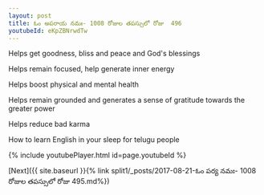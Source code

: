 ```yaml
---
layout: post
title: ఓం అపరాయ నమః- 1008 రోజుల తపస్సులో రోజు  496
youtubeId: eKpZBNrwdTw
---
```

 
 
Helps get goodness, bliss and peace and God's blessings
 
Helps remain focused, help generate inner energy 
 
Helps boost physical and mental health 
 
Helps remain grounded and generates a sense of gratitude towards the greater power 
 
Helps reduce bad karma
 
How to learn English in your sleep for telugu people
 
 
 
 


{% include youtubePlayer.html id=page.youtubeId %}
 
[Next]({{ site.baseurl }}{% link split1/_posts/2017-08-21-ఓం పర్య నమః- 1008 రోజుల తపస్సులో రోజు  495.md%})
 

